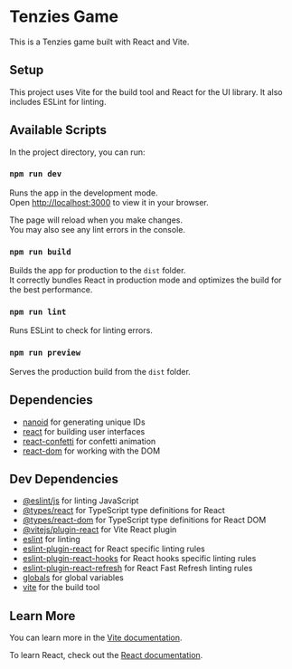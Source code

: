 # Tenzies Game

This is a Tenzies game built with React and Vite.

## Setup

This project uses Vite for the build tool and React for the UI library. It also includes ESLint for linting.

## Available Scripts

In the project directory, you can run:

### `npm run dev`

Runs the app in the development mode.\
Open [http://localhost:3000](http://localhost:3000) to view it in your browser.

The page will reload when you make changes.\
You may also see any lint errors in the console.

### `npm run build`

Builds the app for production to the `dist` folder.\
It correctly bundles React in production mode and optimizes the build for the best performance.

### `npm run lint`

Runs ESLint to check for linting errors.

### `npm run preview`

Serves the production build from the `dist` folder.

## Dependencies

- [nanoid](https://github.com/ai/nanoid) for generating unique IDs
- [react](https://reactjs.org/) for building user interfaces
- [react-confetti](https://github.com/alampros/react-confetti) for confetti animation
- [react-dom](https://reactjs.org/docs/react-dom.html) for working with the DOM

## Dev Dependencies

- [@eslint/js](https://github.com/eslint/eslint) for linting JavaScript
- [@types/react](https://github.com/DefinitelyTyped/DefinitelyTyped/tree/master/types/react) for TypeScript type definitions for React
- [@types/react-dom](https://github.com/DefinitelyTyped/DefinitelyTyped/tree/master/types/react-dom) for TypeScript type definitions for React DOM
- [@vitejs/plugin-react](https://github.com/vitejs/vite-plugin-react) for Vite React plugin
- [eslint](https://eslint.org/) for linting
- [eslint-plugin-react](https://github.com/yannickcr/eslint-plugin-react) for React specific linting rules
- [eslint-plugin-react-hooks](https://github.com/facebook/react/tree/main/packages/eslint-plugin-react-hooks) for React hooks specific linting rules
- [eslint-plugin-react-refresh](https://github.com/facebook/react/tree/main/packages/eslint-plugin-react-refresh) for React Fast Refresh linting rules
- [globals](https://github.com/sindresorhus/globals) for global variables
- [vite](https://vitejs.dev/) for the build tool

## Learn More

You can learn more in the [Vite documentation](https://vitejs.dev/guide/).

To learn React, check out the [React documentation](https://reactjs.org/).